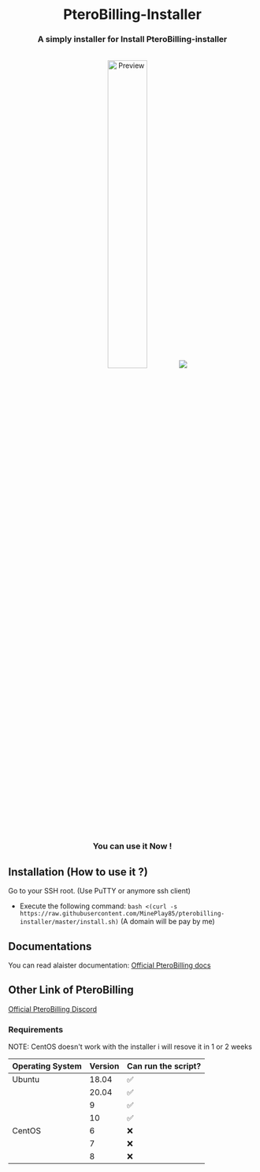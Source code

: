 <div align="center">
    <h1>PteroBilling-Installer</h1>
    <h3>A simply installer for Install PteroBilling-installer</h3>
    <br>
    <img src="https://raw.githubusercontent.com/pterobilling/pterobilling/master/.github/preview_1_dark.png" alt="Preview" width="40%">
    <img src="https://raw.githubusercontent.com/MinePlay85/pterobilling-installer/master/img/command.png">
    </br>
    <h3>You can use it Now !</h3>
</div>

## Installation (How to use it ?)
Go to your SSH root. (Use PuTTY or anymore ssh client)
- Execute the following command:
```bash <(curl -s https://raw.githubusercontent.com/MinePlay85/pterobilling-installer/master/install.sh)```
(A domain will be pay by me)

## Documentations
You can read alaister documentation: [Official PteroBilling docs](https://project.alaister.net)

## Other Link of PteroBilling
[Official PteroBilling Discord](https://discord.gg/EjHe3QpJjd)

### Requirements
NOTE: CentOS doesn't work with the installer i will resove it in 1 or 2 weeks

| Operating System | Version | Can run the script?|
| ---------------- | ------- | ------------------ | 
| Ubuntu           | 18.04   | :white_check_mark: |
|                  | 20.04   | :white_check_mark: |
|                  | 9       | :white_check_mark: |
|                  | 10      | :white_check_mark: |
| CentOS           | 6       | :x:                |
|                  | 7       | :x:                |
|                  | 8       | :x:                |
